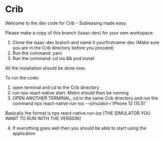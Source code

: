 # Crib

Welcome to the dev code for Crib - Subleasing made easy. 

Please make a copy of this branch (isaac-dev) for your own workspace.

1. Clone the isaac-dev branch and name it yourfirstname-dev 
(Make sure you are in the Crib directory before you proceed)
2. Run the command: yarn
3. Run the command: cd ios && pod install 

All the installation should be done now.

To run the code:
1. open terminal and cd to the Crib directory
2. run npx react-native start. Metro should then be running 
3. OPEN ANOTHER TERMINAL, cd to the same Crib directory and run the command npx react-native run-ios --simulator='iPhone 12 (15.5)'

Basically the format is 
npx react-native run-ios [THE SIMULATOR YOU WANT TO RUN WITH THE VERSION]

4. If everything goes well then you should be able to start using the application



